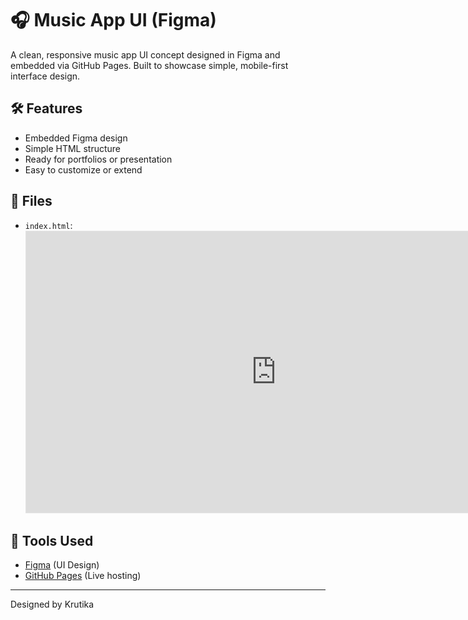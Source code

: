 # 🎧 Music App UI (Figma)

A clean, responsive music app UI concept designed in Figma and embedded via GitHub Pages. Built to showcase simple, mobile-first interface design.

## 🛠 Features

- Embedded Figma design
- Simple HTML structure
- Ready for portfolios or presentation
- Easy to customize or extend


## 📁 Files

- `index.html`:<iframe style="border: 1px solid rgba(0, 0, 0, 0.1);" width="800" height="450" src="https://embed.figma.com/proto/rDTKvWyOB0HtXLDCmBVfNI/Music-App-UI?node-id=3-2&p=f&scaling=scale-down&content-scaling=fixed&page-id=0%3A1&starting-point-node-id=3%3A2&embed-host=share" allowfullscreen></iframe>


## 🧰 Tools Used

- [Figma](https://figma.com) (UI Design)
- [GitHub Pages](https://pages.github.com) (Live hosting)


---
Designed by Krutika

